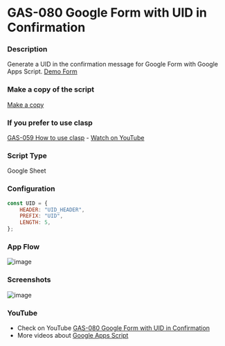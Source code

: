 # GAS-080 Google Form with UID in Confirmation

### Description

Generate a UID in the confirmation message for Google Form with Google Apps Script. [Demo Form](https://forms.gle/ff5ESGe1eSfJbtc97)

### Make a copy of the script

[Make a copy](https://docs.google.com/spreadsheets/d/1b7t7auxSgi80byyvnhQTfhLwZsYIyQBAflimcIIBPjs/copy)

### If you prefer to use clasp

[GAS-059 How to use clasp](https://github.com/ashtonfei/google-apps-script-projects/tree/GAS-259) - [Watch on YouTube](https://youtu.be/V-oE2OyvTKM)

### Script Type

Google Sheet

### Configuration

```javascript
const UID = {
	HEADER: "UID_HEADER",
	PREFIX: "UID",
	LENGTH: 5,
};
```

### App Flow

![image](https://user-images.githubusercontent.com/16481229/125190402-89700800-e26f-11eb-880b-644bb716aa93.png)

### Screenshots

![image](https://user-images.githubusercontent.com/16481229/125190451-c5a36880-e26f-11eb-97c6-d2a42890a8e1.png)

### YouTube

- Check on YouTube [GAS-080 Google Form with UID in Confirmation](https://youtu.be/AQoCKA4yM_w)
- More videos about [Google Apps Script](https://www.youtube.com/playlist?list=PLQhwjnEjYj8Bf_EZDrrcmkB9vcB9Sk3x0)
